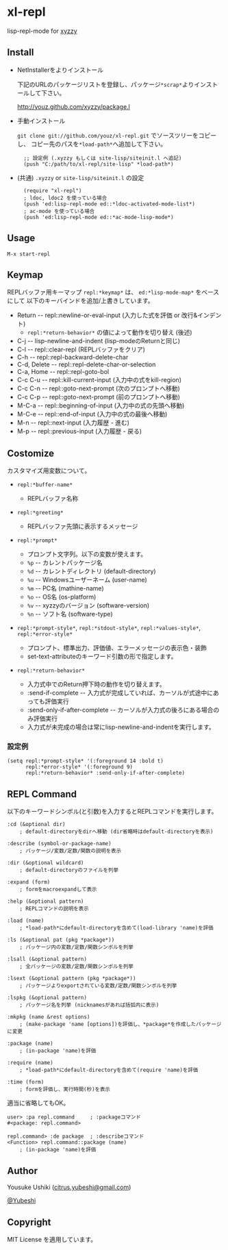 # xl-repl

lisp-repl-mode for [xyzzy](http://www.jsdlab.co.jp/~kamei/)


## Install

- NetInstallerをよりインストール
 
    下記のURLのパッケージリストを登録し、パッケージ`*scrap*`よりインストールして下さい。

    http://youz.github.com/xyzzy/package.l

- 手動インストール

    `git clone git://github.com/youz/xl-repl.git` でソースツリーをコピーし、
    コピー先のパスを`*load-path*`へ追加して下さい。

        ;; 設定例 (.xyzzy もしくは site-lisp/siteinit.l へ追記)
        (push "C:/path/to/xl-repl/site-lisp" *load-path*)

- (共通) `.xyzzy` or `site-lisp/siteinit.l` の設定

        (require "xl-repl")
        ; ldoc, ldoc2 を使っている場合
        (push 'ed:lisp-repl-mode ed::*ldoc-activated-mode-list*)
        ; ac-mode を使っている場合
        (push 'ed:lisp-repl-mode ed::*ac-mode-lisp-mode*)


## Usage

    M-x start-repl


## Keymap

REPLバッファ用キーマップ `repl:*keymap*` は、 `ed:*lisp-mode-map*` をベースにして
以下のキーバインドを追加/上書きしています。

- Return -- repl::newline-or-eval-input  (入力した式を評価 or 改行&インデント)
  * `repl:*return-behavior*` の値によって動作を切り替え (後述)
- C-j -- lisp-newline-and-indent  (lisp-modeのReturnと同じ)
- C-l -- repl::clear-repl  (REPLバッファをクリア)
- C-h -- repl::repl-backward-delete-char
- C-d, Delete -- repl::repl-delete-char-or-selection
- C-a, Home -- repl::repl-goto-bol
- C-c C-u -- repl::kill-current-input (入力中の式をkill-region)
- C-c C-n -- repl::goto-next-prompt (次のプロンプトへ移動)
- C-c C-p -- repl::goto-next-prompt (前のプロンプトへ移動)
- M-C-a -- repl::beginning-of-input  (入力中の式の先頭へ移動)
- M-C-e -- repl::end-of-input  (入力中の式の最後へ移動)
- M-n -- repl::next-input  (入力履歴 - 進む)
- M-p -- repl::previous-input  (入力履歴 - 戻る)

## Costomize

カスタマイズ用変数について。

- `repl:*buffer-name*`

  * REPLバッファ名称

- `repl:*greeting*`

  * REPLバッファ先頭に表示するメッセージ

- `repl:*prompt*`

  * プロンプト文字列。以下の変数が使えます。
  * `%p` -- カレントパッケージ名
  * `%d` -- カレントディレクトリ (default-directory)
  * `%u` -- Windowsユーザーネーム (user-name)
  * `%m` -- PC名 (mathine-name)
  * `%o` -- OS名 (os-platform)
  * `%v` -- xyzzyのバージョン (software-version)
  * `%n` -- ソフト名 (software-type)

- `repl:*prompt-style*`, `repl:*stdout-style*`, `repl:*values-style*`, `repl:*error-style*`

  * プロンプト、標準出力、評価値、エラーメッセージの表示色・装飾
  * set-text-attributeのキーワード引数の形で指定します。

- `repl:*return-behavior*`

  * 入力式中でのReturn押下時の動作を切り替えます。
  * :send-if-complete -- 入力式が完成していれば、カーソルが式途中にあっても評価実行
  * :send-only-if-after-complete -- カーソルが入力式の後ろにある場合のみ評価実行
  * 入力式が未完成の場合は常にlisp-newline-and-indentを実行します。

### 設定例

    (setq repl:*prompt-style* '(:foreground 14 :bold t)
          repl:*error-style* '(:foreground 9)
          repl:*return-behavior* :send-only-if-after-complete)


## REPL Command

以下のキーワードシンボル(と引数)を入力するとREPLコマンドを実行します。

    :cd (&optional dir)
        ; default-directoryをdirへ移動 (dir省略時はdefault-directoryを表示)

    :describe (symbol-or-package-name)
        ; パッケージ/変数/定数/関数の説明を表示

    :dir (&optional wildcard)
        ; default-directoryのファイルを列挙

    :expand (form)
        ; formをmacroexpandして表示

    :help (&optional pattern)
        ; REPLコマンドの説明を表示

    :load (name)
        ; *load-path*にdefault-directoryを含めて(load-library 'name)を評価

    :ls (&optional pat (pkg *package*))
        ; パッケージ内の変数/定数/関数シンボルを列挙

    :lsall (&optional pattern)
        ; 全パッケージの変数/定数/関数シンボルを列挙

    :lsext (&optional pattern (pkg *package*))
        ; パッケージよりexportされている変数/定数/関数シンボルを列挙

    :lspkg (&optional pattern)
        ; パッケージ名を列挙 (nicknamesがあれば括弧内に表示)

    :mkpkg (name &rest options)
        ; (make-package 'name [options])を評価し、*package*を作成したパッケージに変更

    :package (name)
        ; (in-package 'name)を評価

    :require (name)
        ; *load-path*にdefault-directoryを含めて(require 'name)を評価

    :time (form)
        ; formを評価し、実行時間(秒)を表示


適当に省略してもOK。

    user> :pa repl.command     ; :packageコマンド
    #<package: repl.command>
    
    repl.command> :de package  ; :describeコマンド
    <Function> repl.command::package (name)
        ; (in-package 'name)を評価


## Author
Yousuke Ushiki (<citrus.yubeshi@gmail.com>)

[@Yubeshi](http://twitter.com/Yubeshi/)


## Copyright
MIT License を適用しています。

